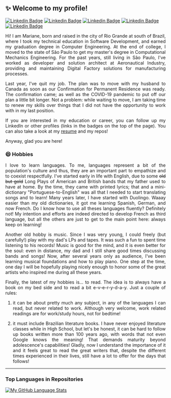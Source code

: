 ## ✨ Welcome to my profile!

[![Linkedin Badge](https://img.shields.io/badge/-LinkedIn-black?style=flat-square&logo=Linkedin&logoColor=white&link=https://www.linkedin.com/in/marianemm/)](https://www.linkedin.com/in/marianemm/)
[![Linkedin Badge](https://img.shields.io/badge/-StackExchange-black?style=flat-square&logo=StackExchange&logoColor=white&link=https://stackexchange.com/users/20210570/mari3m/)](https://stackexchange.com/users/20210570/mari3m/)
[![Linkedin Badge](https://img.shields.io/badge/-Lattes-black?style=flat-square&logo=Lattes&logoColor=white&link=http://lattes.cnpq.br/7272241501780235/)](http://lattes.cnpq.br/7272241501780235/)
[![Linkedin Badge](https://img.shields.io/badge/-Duolingo-black?style=flat-square&logo=Duolingo&logoColor=white&link=https://www.duolingo.com/profile/mari3m)](https://www.duolingo.com/profile/mari3m)
[![Linkedin Badge](https://img.shields.io/badge/-Musescore-black?style=flat-square&logo=Musescore&logoColor=white&link=https://musescore.com/user/35064449)](https://musescore.com/user/35064449)


<div align="justify">
<p>
Hi! I am Mariane, born and raised in the city of Rio Grande at south of Brazil, where I took my technical education in Software Development, and earned my graduation degree in Computer Engineering. At the end of college, I moved to the state of São Paulo to get my master's degree in Computational Mechanics Engineering. For the past years, still living in São Paulo, I've worked as developer and solution architect at Aeronautical Industry, providing and maintaining Digital Factory solutions for manufacturing processes.
</p>
<p>
Last year, I've quit my job. The plan was to move with my husband to Canada as soon as our Confirmation for Permanent Residence was ready. The confirmation came; as well as the COVID-19 pandemic to put off our plan a little bit longer. Not a problem: while waiting to move, I am taking time to renew my skills over things that I did not have the opportunity to work with in my last position.
</p>
<p>
If you are interested in my education or career, you can follow up my LinkedIn or other profiles (links in the badges on the top of the page). You can also take a look at my <a href="https://marimendm.github.io/MariMendM/">resume</a> and my repos!
</p>
Anyway, glad you are here!
</div>

### 😄 Hobbies

<div align="justify">
<p>
I love to learn languages. To me, languages represent a bit of the population's culture and thus, they are an important part to empathize and to coexist respectfully.
I've started early in life with English, due to some <strike>old but gold</strike> Long Plays of American and British bands that my father used to have at home. By the time, they came with printed lyrics; that and a mini-dictionary "Portuguese-to-English" was all that I needed to start translating songs and to learn!
Many years later, I have started with Duolingo. Waaay easier than my old dictionaries, it got me learning Spanish, German, and now French. Do I know how to use all theses languages fluently? Definitely not! My intention and efforts are indeed directed to develop French as third language, but all the others are just to get to the main point here: always keep on learning!
</p>
<p>
Another old hobby is music. Since I was very young, I could freely (but carefully!) play with my dad's LPs and tapes. It was such a fun to spent time listening to his records! Music is good for the mind, and it is even better for the soul: even in distance, my dad and I still share good times discussing bands and songs!
Now, after several years only as audience, I've been learning musical foundations and how to play piano. One step at the time, one day I will be hopefully playing nicely enough to honor some of the great artists who inspired me during all these years.
</p>
<p>
Finally, the latest of my hobbies is... to read. The idea is to always have a book on my bed side and to read a bit e-v-e-r-y-d-a-y. Just a couple of rules:

1) it can be about pretty much any subject, in any of the languages I can read, but never related to work. Although very welcome, work related readings are for work/study hours, not for bedtime!

2) it must include Brazilian literature books. I have never enjoyed literature classes while in High School, but let's be honest, it can be hard to follow up books written more than 100 years ago, with words that not even Google knows the meaning! That demands maturity beyond adolescence's capabilities! Gladly, now I understand the importance of it and it feels great to read the great writers that, despite the different times experienced in their lives, still have a lot to offer for the days that follows!
</p>
</div>

---

### Top Languages in Repositories
[![My GitHub Language Stats](https://github-readme-stats.vercel.app/api/top-langs/?username=MariMendM&langs_count=6&theme=default&hide_title=true)]()
